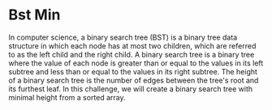 # Bst Min

In computer science, a binary search tree (BST) is a binary tree data structure in which each node has at most two children, which are referred to as the left child and the right child. A binary search tree is a binary tree where the value of each node is greater than or equal to the values in its left subtree and less than or equal to the values in its right subtree. The height of a binary search tree is the number of edges between the tree's root and its furthest leaf. In this challenge, we will create a binary search tree with minimal height from a sorted array.
